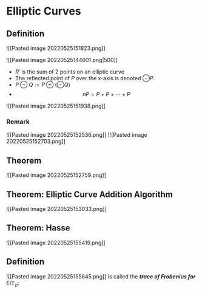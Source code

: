 # Elliptic Curves
## Definition
![[Pasted image 20220525151823.png]]

![[Pasted image 20220525144601.png|500]]
- $R'$ is the sum of 2 points on an elliptic curve
- The reflected point of $P$ over the x-axis is denoted $\ominus P$.
- $P \ominus Q := P \oplus (\ominus Q)$
- $$nP = P + P + \cdots + P$$

![[Pasted image 20220525151938.png]]

### Remark
![[Pasted image 20220525152536.png]]
![[Pasted image 20220525152703.png]]

## Theorem
![[Pasted image 20220525152759.png]]

## Theorem: Elliptic Curve Addition Algorithm
![[Pasted image 20220525153033.png]]

## Theorem: Hasse
![[Pasted image 20220525155419.png]]

## Definition
![[Pasted image 20220525155645.png]]
is called the ***trace of Frobenius for*** $E/\mathbb F_p$:

